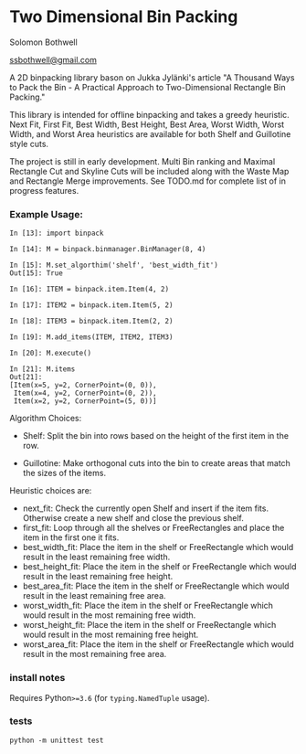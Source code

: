 # Two Dimensional Bin Packing
Solomon Bothwell

ssbothwell@gmail.com

A 2D binpacking library bason on Jukka Jylänki's article 
"A Thousand Ways to Pack the Bin - A Practical Approach to 
Two-Dimensional Rectangle Bin Packing."

This library is intended for offline binpacking and takes
a greedy heuristic. Next Fit, First Fit, Best Width, Best
Height, Best Area, Worst Width, Worst Width, and Worst Area
heuristics are available for both Shelf and Guillotine style
cuts. 

The project is still in early development. Multi Bin ranking
and Maximal Rectangle Cut and Skyline Cuts will be included
along with the Waste Map and Rectangle Merge improvements.
See TODO.md for complete list of in progress features. 


### Example Usage:
```
In [13]: import binpack

In [14]: M = binpack.binmanager.BinManager(8, 4)

In [15]: M.set_algorthim('shelf', 'best_width_fit')
Out[15]: True

In [16]: ITEM = binpack.item.Item(4, 2)

In [17]: ITEM2 = binpack.item.Item(5, 2)

In [18]: ITEM3 = binpack.item.Item(2, 2)

In [19]: M.add_items(ITEM, ITEM2, ITEM3)

In [20]: M.execute()

In [21]: M.items
Out[21]:
[Item(x=5, y=2, CornerPoint=(0, 0)),
 Item(x=4, y=2, CornerPoint=(0, 2)),
 Item(x=2, y=2, CornerPoint=(5, 0))]

```

Algorithm Choices:
* Shelf:
  Split the bin into rows based on the height of the first
  item in the row.

* Guillotine:
  Make orthogonal cuts into the bin to create areas that 
  match the sizes of the items.

Heuristic choices are:
* next_fit:
  Check the currently open Shelf and insert if the item fits.
  Otherwise create a new shelf and close the previous shelf.
* first_fit: 
  Loop through all the shelves or FreeRectangles and place the 
  item in the first one it fits.
* best_width_fit:
  Place the item in the shelf or FreeRectangle which would result
  in the least remaining free width.
* best_height_fit:
  Place the item in the shelf or FreeRectangle which would result
  in the least remaining free height.
* best_area_fit:
  Place the item in the shelf or FreeRectangle which would result
  in the least remaining free area.
* worst_width_fit:
  Place the item in the shelf or FreeRectangle which would result
  in the most remaining free width.
* worst_height_fit:
  Place the item in the shelf or FreeRectangle which would result
  in the most remaining free height.
* worst_area_fit:
  Place the item in the shelf or FreeRectangle which would result
  in the most remaining free area.
    

### install notes

Requires Python`>=3.6` (for `typing.NamedTuple` usage).

### tests

```shell
python -m unittest test
```
